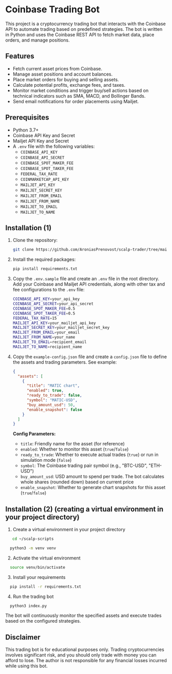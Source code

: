 # Coinbase Trading Bot

This project is a cryptocurrency trading bot that interacts with the Coinbase API to automate trading based on predefined strategies. The bot is written in Python and uses the Coinbase REST API to fetch market data, place orders, and manage positions.

## Features

- Fetch current asset prices from Coinbase.
- Manage asset positions and account balances.
- Place market orders for buying and selling assets.
- Calculate potential profits, exchange fees, and taxes.
- Monitor market conditions and trigger buy/sell actions based on technical indicators such as SMA, MACD, and Bollinger Bands.
- Send email notifications for order placements using Mailjet.

## Prerequisites

- Python 3.7+
- Coinbase API Key and Secret
- Mailjet API Key and Secret
- A `.env` file with the following variables:
  - `COINBASE_API_KEY`
  - `COINBASE_API_SECRET`
  - `COINBASE_SPOT_MAKER_FEE`
  - `COINBASE_SPOT_TAKER_FEE`
  - `FEDERAL_TAX_RATE`
  - `COINMARKETCAP_API_KEY`
  - `MAILJET_API_KEY`
  - `MAILJET_SECRET_KEY`
  - `MAILJET_FROM_EMAIL`
  - `MAILJET_FROM_NAME`
  - `MAILJET_TO_EMAIL`
  - `MAILJET_TO_NAME`

## Installation (1)

1. Clone the repository:

   ```bash
   git clone https://github.com/AroniasPrenovost/scalp-trader/tree/main && cd coinbase-trading-bot
   ```

2. Install the required packages:

   ```bash
   pip install requirements.txt
   ```

3. Copy the `.env.sample` file and create an `.env` file in the root directory. Add your Coinbase and Mailjet API credentials, along with other tax and fee configurations to the `.env` file:

   ```bash
   COINBASE_API_KEY=your_api_key
   COINBASE_API_SECRET=your_api_secret
   COINBASE_SPOT_MAKER_FEE=0.5
   COINBASE_SPOT_TAKER_FEE=0.5
   FEDERAL_TAX_RATE=15
   MAILJET_API_KEY=your_mailjet_api_key
   MAILJET_SECRET_KEY=your_mailjet_secret_key
   MAILJET_FROM_EMAIL=your_email
   MAILJET_FROM_NAME=your_name
   MAILJET_TO_EMAIL=recipient_email
   MAILJET_TO_NAME=recipient_name
   ```

4. Copy the `example-config.json` file and create a `config.json` file to define the assets and trading parameters. See example:

   ```json
   {
     "assets": [
       {
         "title": "MATIC chart",
         "enabled": true,
         "ready_to_trade": false,
         "symbol": "MATIC-USD",
         "buy_amount_usd": 50,
         "enable_snapshot": false
       }
     ]
   }
   ```

   **Config Parameters:**
   - `title`: Friendly name for the asset (for reference)
   - `enabled`: Whether to monitor this asset (`true`/`false`)
   - `ready_to_trade`: Whether to execute actual trades (`true`) or run in simulation mode (`false`)
   - `symbol`: The Coinbase trading pair symbol (e.g., "BTC-USD", "ETH-USD")
   - `buy_amount_usd`: USD amount to spend per trade. The bot calculates whole shares (rounded down) based on current price
   - `enable_snapshot`: Whether to generate chart snapshots for this asset (`true`/`false`)

## Installation (2) (creating a virtual environment in your project directory)

1. Create a virtual environment in your project directory
 ```bash
    cd ~/scalp-scripts
  ```

  ```bash
    python3 -m venv venv
  ```

2. Activate the virtual environment
  ```bash
    source venv/bin/activate
  ```

3. Install your requirements

  ```bash
    pip install -r requirements.txt
  ```

4. Run the trading bot

  ```bash
    python3 index.py
  ```

The bot will continuously monitor the specified assets and execute trades based on the configured strategies.

## Disclaimer

This trading bot is for educational purposes only. Trading cryptocurrencies involves significant risk, and you should only trade with money you can afford to lose. The author is not responsible for any financial losses incurred while using this bot.
